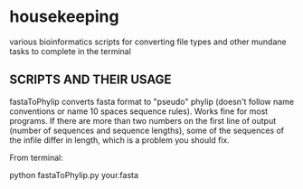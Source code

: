 # housekeeping
various bioinformatics scripts for converting file types and other mundane tasks to complete in the terminal

SCRIPTS AND THEIR USAGE
---

fastaToPhylip converts fasta format to "pseudo" phylip (doesn't follow name conventions or name 10 spaces sequence rules). Works fine for most programs.
If there are more than two numbers on the first line of output (number of sequences and sequence lengths), some of the sequences of the infile differ in length, which is a problem you should fix.

From terminal:

python fastaToPhylip.py your.fasta
